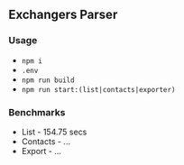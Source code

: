 ## Exchangers Parser

### Usage

- `npm i`
- `.env`
- `npm run build`
- `npm run start:(list|contacts|exporter)`

### Benchmarks

- List - 154.75 secs
- Contacts - ...
- Export - ...
